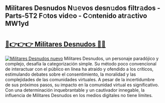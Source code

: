 ## Militares Desnudos N𝚞𝚎vos desn𝚞dos filtr𝚊dos - Parts-5T2 F𝚘tos vid𝚎o - C𝚘ntenido atr𝚊ctivo MW1yd

# <h2><a href="http://mbayie.tromn.icu/?c=Militares+Desnudos">🔗👉👉👉 Militares Desnudos 🔗🔗</a></h2>

[![Militares Desnudos nuevo](https://i.imgur.com/pEAQMta.gif)](http://mbayie.tromn.icu/?c=Militares+Desnudos)
Militares Desnudos, un personaje paradójico y complejo, desafía la categorización simple. Su método poco convencional de interactuar con el público en línea ha atraído y ofendido a los críticos, estimulando debates sobre el consentimiento, la moralidad y las complejidades de las comunidades virtuales. A pesar de la incertidumbre de sus próximos pasos, su impacto en la comunidad virtual es significativo. Con una determinación inquebrantable y un cautivador innegable, la influencia de Militares Desnudos en los medios digitales no tiene límites.
